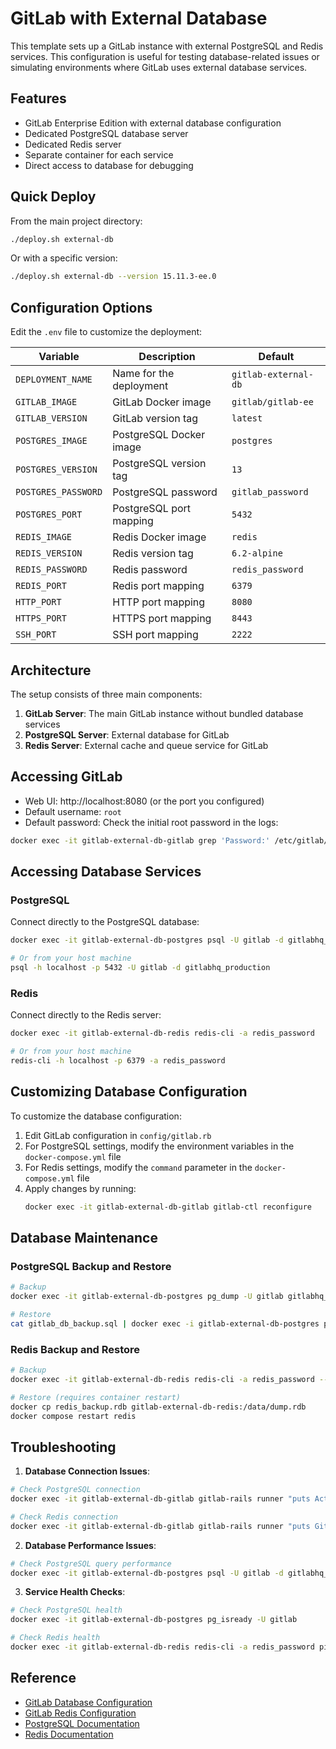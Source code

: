 # GitLab with External Database

This template sets up a GitLab instance with external PostgreSQL and Redis services. This configuration is useful for testing database-related issues or simulating environments where GitLab uses external database services.

## Features

- GitLab Enterprise Edition with external database configuration
- Dedicated PostgreSQL database server
- Dedicated Redis server
- Separate container for each service
- Direct access to database for debugging

## Quick Deploy

From the main project directory:

```bash
./deploy.sh external-db
```

Or with a specific version:

```bash
./deploy.sh external-db --version 15.11.3-ee.0
```

## Configuration Options

Edit the `.env` file to customize the deployment:

| Variable | Description | Default |
|----------|-------------|---------|
| `DEPLOYMENT_NAME` | Name for the deployment | `gitlab-external-db` |
| `GITLAB_IMAGE` | GitLab Docker image | `gitlab/gitlab-ee` |
| `GITLAB_VERSION` | GitLab version tag | `latest` |
| `POSTGRES_IMAGE` | PostgreSQL Docker image | `postgres` |
| `POSTGRES_VERSION` | PostgreSQL version tag | `13` |
| `POSTGRES_PASSWORD` | PostgreSQL password | `gitlab_password` |
| `POSTGRES_PORT` | PostgreSQL port mapping | `5432` |
| `REDIS_IMAGE` | Redis Docker image | `redis` |
| `REDIS_VERSION` | Redis version tag | `6.2-alpine` |
| `REDIS_PASSWORD` | Redis password | `redis_password` |
| `REDIS_PORT` | Redis port mapping | `6379` |
| `HTTP_PORT` | HTTP port mapping | `8080` |
| `HTTPS_PORT` | HTTPS port mapping | `8443` |
| `SSH_PORT` | SSH port mapping | `2222` |

## Architecture

The setup consists of three main components:

1. **GitLab Server**: The main GitLab instance without bundled database services
2. **PostgreSQL Server**: External database for GitLab
3. **Redis Server**: External cache and queue service for GitLab

## Accessing GitLab

- Web UI: http://localhost:8080 (or the port you configured)
- Default username: `root`
- Default password: Check the initial root password in the logs:

```bash
docker exec -it gitlab-external-db-gitlab grep 'Password:' /etc/gitlab/initial_root_password
```

## Accessing Database Services

### PostgreSQL

Connect directly to the PostgreSQL database:

```bash
docker exec -it gitlab-external-db-postgres psql -U gitlab -d gitlabhq_production

# Or from your host machine
psql -h localhost -p 5432 -U gitlab -d gitlabhq_production
```

### Redis

Connect directly to the Redis server:

```bash
docker exec -it gitlab-external-db-redis redis-cli -a redis_password

# Or from your host machine
redis-cli -h localhost -p 6379 -a redis_password
```

## Customizing Database Configuration

To customize the database configuration:

1. Edit GitLab configuration in `config/gitlab.rb`
2. For PostgreSQL settings, modify the environment variables in the `docker-compose.yml` file
3. For Redis settings, modify the `command` parameter in the `docker-compose.yml` file
4. Apply changes by running:
   ```bash
   docker exec -it gitlab-external-db-gitlab gitlab-ctl reconfigure
   ```

## Database Maintenance

### PostgreSQL Backup and Restore

```bash
# Backup
docker exec -it gitlab-external-db-postgres pg_dump -U gitlab gitlabhq_production > gitlab_db_backup.sql

# Restore
cat gitlab_db_backup.sql | docker exec -i gitlab-external-db-postgres psql -U gitlab gitlabhq_production
```

### Redis Backup and Restore

```bash
# Backup
docker exec -it gitlab-external-db-redis redis-cli -a redis_password --rdb /data/redis_backup.rdb

# Restore (requires container restart)
docker cp redis_backup.rdb gitlab-external-db-redis:/data/dump.rdb
docker compose restart redis
```

## Troubleshooting

1. **Database Connection Issues**:

```bash
# Check PostgreSQL connection
docker exec -it gitlab-external-db-gitlab gitlab-rails runner "puts ActiveRecord::Base.connection.execute('SELECT 1').to_a"

# Check Redis connection
docker exec -it gitlab-external-db-gitlab gitlab-rails runner "puts Gitlab::Redis::SharedState.with { |redis| redis.ping }"
```

2. **Database Performance Issues**:

```bash
# Check PostgreSQL query performance
docker exec -it gitlab-external-db-postgres psql -U gitlab -d gitlabhq_production -c "SELECT * FROM pg_stat_activity WHERE state = 'active';"
```

3. **Service Health Checks**:

```bash
# Check PostgreSQL health
docker exec -it gitlab-external-db-postgres pg_isready -U gitlab

# Check Redis health
docker exec -it gitlab-external-db-redis redis-cli -a redis_password ping
```

## Reference

- [GitLab Database Configuration](https://docs.gitlab.com/ee/administration/postgresql/external.html)
- [GitLab Redis Configuration](https://docs.gitlab.com/ee/administration/redis/external.html)
- [PostgreSQL Documentation](https://www.postgresql.org/docs/)
- [Redis Documentation](https://redis.io/documentation)